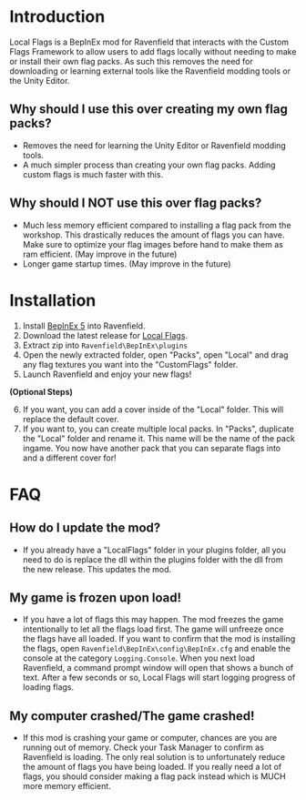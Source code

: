 # Introduction
Local Flags is a BepInEx mod for Ravenfield that interacts with the Custom Flags Framework to allow users to add flags locally without needing to make or install their own flag packs. As such this removes the need for downloading or learning external tools like the Ravenfield modding tools or the Unity Editor.

## Why should I use this over creating my own flag packs?
- Removes the need for learning the Unity Editor or Ravenfield modding tools.
- A much simpler process than creating your own flag packs. Adding custom flags is much faster with this.

## Why should I NOT use this over flag packs?
- Much less memory efficient compared to installing a flag pack from the workshop. This drastically reduces the amount of flags you can have. Make sure to optimize your flag images before hand to make them as ram efficient. (May improve in the future)
- Longer game startup times. (May improve in the future)

# Installation

1. Install [BepInEx 5](https://github.com/BepInEx/BepInEx) into Ravenfield.
2. Download the latest release for [Local Flags](https://github.com/MianReplicate/Local-Flags/releases).
3. Extract zip into ```Ravenfield\BepInEx\plugins```
4. Open the newly extracted folder, open "Packs", open "Local" and drag any flag textures you want into the "CustomFlags" folder.
5. Launch Ravenfield and enjoy your new flags!

**(Optional Steps)**

6. If you want, you can add a cover inside of the "Local" folder. This will replace the default cover.
7. If you want to, you can create multiple local packs. In "Packs", duplicate the "Local" folder and rename it. This name will be the name of the pack ingame. You now have another pack that you can separate flags into and a different cover for!

# FAQ

## How do I update the mod?
- If you already have a "LocalFlags" folder in your plugins folder, all you need to do is replace the dll within the plugins folder with the dll from the new release. This updates the mod.

## My game is frozen upon load!
- If you have a lot of flags this may happen. The mod freezes the game intentionally to let all the flags load first. The game will unfreeze once the flags have all loaded. If you want to confirm that the mod is installing the flags, open ```Ravenfield\BepInEx\config\BepInEx.cfg``` and enable the console at the category ```Logging.Console```. When you next load Ravenfield, a command prompt window will open that shows a bunch of text. After a few seconds or so, Local Flags will start logging progress of loading flags.

## My computer crashed/The game crashed!
- If this mod is crashing your game or computer, chances are you are running out of memory. Check your Task Manager to confirm as Ravenfield is loading. The only real solution is to unfortunately reduce the amount of flags you have being loaded. If you really need a lot of flags, you should consider making a flag pack instead which is MUCH more memory efficient.

